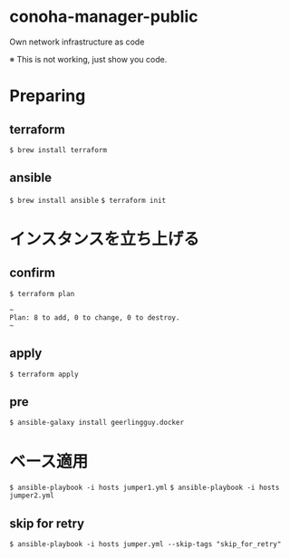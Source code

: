 # conoha-manager-public
Own network infrastructure as code

※ This is not working, just show you code.

# Preparing
## terraform
`$ brew install terraform`
## ansible
`$ brew install ansible`
`$ terraform init`

# インスタンスを立ち上げる
## confirm
`$ terraform plan`
```
~
Plan: 8 to add, 0 to change, 0 to destroy.
~
```
## apply
`$ terraform apply`

## pre
`$ ansible-galaxy install geerlingguy.docker`

# ベース適用
`$ ansible-playbook -i hosts jumper1.yml`
`$ ansible-playbook -i hosts jumper2.yml`

## skip for retry
`$ ansible-playbook -i hosts jumper.yml --skip-tags "skip_for_retry"`
